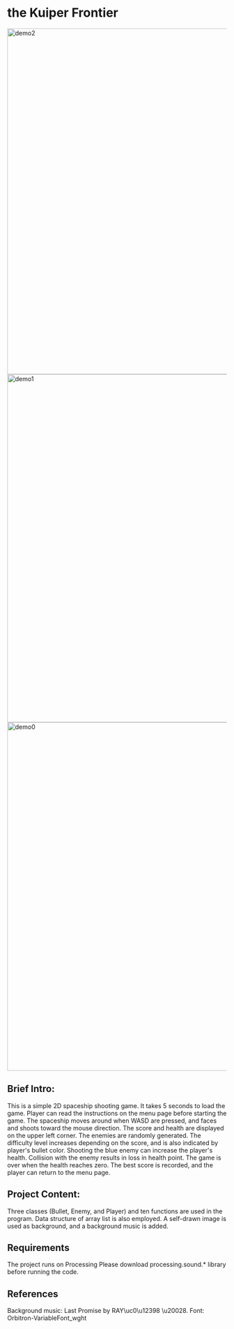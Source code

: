 # the Kuiper Frontier
<img width="794" alt="demo2" src="https://github.com/Leoreoreo/theKuiperFrontier/assets/87118867/cb66a278-9727-46a7-930e-ec5a605c10e5">
<img width="799" alt="demo1" src="https://github.com/Leoreoreo/theKuiperFrontier/assets/87118867/c088f8df-58e8-47a8-8ac1-76c2c02b20cd">
<img width="800" alt="demo0" src="https://github.com/Leoreoreo/theKuiperFrontier/assets/87118867/01552008-34e6-495f-b85e-f72ee3d11a15">

## Brief Intro:

This is a simple 2D spaceship shooting game. It takes 5 seconds to load the game. Player can read the instructions on the menu page before starting the game. The spaceship moves around when WASD are pressed, and faces and shoots toward the mouse direction. The score and health are displayed on the upper left corner. The enemies are randomly generated. The difficulty level increases depending on the score, and is also indicated by player's bullet color. Shooting the blue enemy can increase the player's health. Collision with the enemy results in loss in health point. The game is over when the health reaches zero. The best score is recorded, and the player can return to the menu page.

## Project Content:
Three classes (Bullet, Enemy, and Player) and ten functions are used in the program. Data structure of array list is also employed. A self-drawn image is used as background, and a background music is added.

## Requirements
The project runs on Processing
Please download processing.sound.* library before running the code.

## References
Background music: Last Promise by RAY\uc0\u12398 \u20028.
Font: Orbitron-VariableFont_wght
